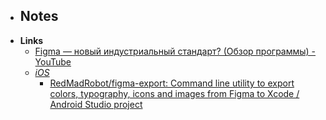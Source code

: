 - **Notes**
	- 
- **Links**
	- [Figma — новый индустриальный стандарт? (Обзор программы) - YouTube](https://www.youtube.com/watch?v=5HKP_318fQM)
	- *[iOS](iOS.md)*
		- [RedMadRobot/figma-export: Command line utility to export colors, typography, icons and images from Figma to Xcode / Android Studio project](https://github.com/RedMadRobot/figma-export)